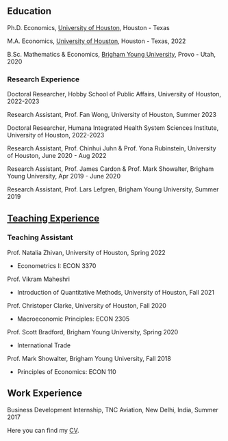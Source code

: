 Education
------

Ph.D. Economics, [University of Houston](https://www.uh.edu/class/economics/), Houston - Texas

M.A. Economics, [University of Houston](https://www.uh.edu/class/economics/), Houston - Texas, 2022

B.Sc. Mathematics & Economics, [Brigham Young University](https://www.byu.edu/), Provo - Utah, 2020

### Research Experience

Doctoral Researcher, Hobby School of Public Affairs, University of Houston, 2022-2023

Research Assistant, Prof. Fan Wong, University of Houston, Summer 2023

Doctoral Researcher, Humana Integrated Health System Sciences Institute, University of Houston, 2022-2023

Research Assistant, Prof. Chinhui Juhn & Prof. Yona Rubinstein, University of Houston, June 2020 - Aug 2022

Research Assistant, Prof. James Cardon & Prof. Mark Showalter, Brigham Young University, Apr 2019 - June 2020

Research Assistant, Prof. Lars Lefgren, Brigham Young University, Summer 2019


[Teaching Experience](https://jordanholbrook.github.io/teaching/) 
------

 
### Teaching Assistant 

Prof. Natalia Zhivan, University of Houston, Spring 2022
* Econometrics I: ECON 3370 

Prof. Vikram Maheshri
* Introduction of Quantitative Methods, University of Houston, Fall 2021

Prof. Christoper Clarke, University of Houston, Fall 2020
* Macroeconomic Principles: ECON 2305

Prof. Scott Bradford, Brigham Young University, Spring 2020
* International Trade

Prof. Mark Showalter, Brigham Young University, Fall 2018
* Principles of Economics: ECON 110

Work Experience 
------

Business Development Internship, TNC Aviation, New Delhi, India, Summer 2017

Here you can find my <a href="/files/add_file.pdf">CV</a>.
